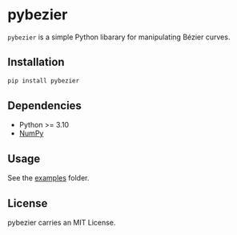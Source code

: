 # pybezier

`pybezier` is a simple Python libarary for manipulating Bézier curves.

## Installation

```bash
pip install pybezier
```

## Dependencies

* Python >= 3.10
* [NumPy](https://pypi.org/project/numpy/)

## Usage

See the [examples](https://github.com/TobiaMarcucci/pybezier/tree/main/examples) folder.


## License

pybezier carries an MIT License.
